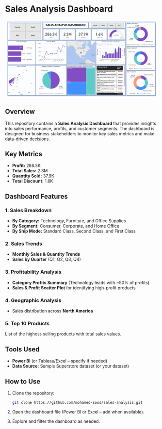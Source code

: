 # Sales Analysis Dashboard

![Sales Dashboard](preview.jpg)

## Overview
This repository contains a **Sales Analysis Dashboard** that provides insights into sales performance, profits, and customer segments. The dashboard is designed for business stakeholders to monitor key sales metrics and make data-driven decisions.

## Key Metrics
- **Profit:** 286.3K  
- **Total Sales:** 2.3M  
- **Quantity Sold:** 37.9K  
- **Total Discount:** 1.6K  

## Dashboard Features
### 1. Sales Breakdown
- **By Category:** Technology, Furniture, and Office Supplies  
- **By Segment:** Consumer, Corporate, and Home Office  
- **By Ship Mode:** Standard Class, Second Class, and First Class  

### 2. Sales Trends
- **Monthly Sales & Quantity Trends**  
- **Sales by Quarter** (Q1, Q2, Q3, Q4)

### 3. Profitability Analysis
- **Category Profits Summary** (Technology leads with ~50% of profits)  
- **Sales & Profit Scatter Plot** for identifying high-profit products  

### 4. Geographic Analysis
- Sales distribution across **North America**  

### 5. Top 10 Products
List of the highest-selling products with total sales values.

## Tools Used
- **Power BI** (or Tableau/Excel – specify if needed)  
- **Data Source:** Sample Superstore dataset (or your dataset)

## How to Use
1. Clone the repository:
   ```bash
   git clone https://github.com/mohamed-soss/sales-analysis.git
   ````

2. Open the dashboard file (Power BI or Excel – add when available).
3. Explore and filter the dashboard as needed.
